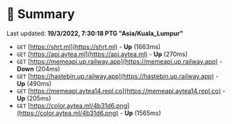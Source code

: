 # 📖 Summary
Last updated: **19/3/2022, 7:30:18 PTG "Asia/Kuala_Lumpur"**

- `GET` [https://shrt.ml](https://shrt.ml) - **Up** (1663ms)
- `GET` [https://api.aytea.ml](https://api.aytea.ml) - **Up** (270ms)
- `GET` [https://memeapi.up.railway.app](https://memeapi.up.railway.app) - **Down** (204ms)
- `GET` [https://hastebin.up.railway.app](https://hastebin.up.railway.app) - **Up** (490ms)
- `GET` [https://memeapi.aytea14.repl.co](https://memeapi.aytea14.repl.co) - **Up** (205ms)
- `GET` [https://color.aytea.ml/4b31d6.png](https://color.aytea.ml/4b31d6.png) - **Up** (1565ms)

